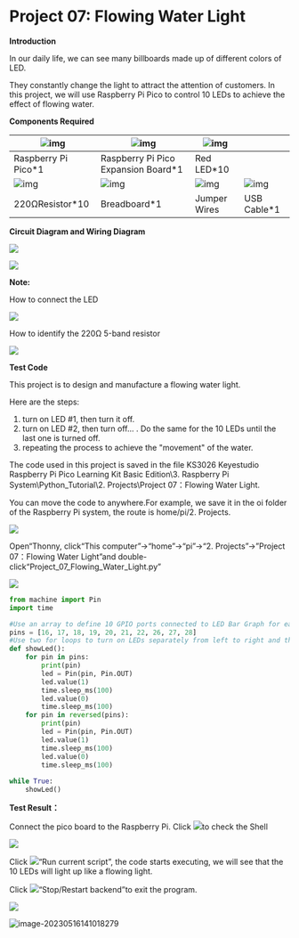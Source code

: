 # Project 07: Flowing Water Light

**Introduction**

In our daily life, we can see many billboards made up of different colors of LED. 

They constantly change the light to attract the attention of customers. In this project, we will use Raspberry Pi Pico to control 10 LEDs to achieve the effect of flowing water.

**Components Required**

| ![img](media/wps10.png) | ![img](media/wps11.jpg)             | ![img](media/wps12.jpg) |                         |
| ----------------------- | ----------------------------------- | ----------------------- | ----------------------- |
| Raspberry Pi Pico*1     | Raspberry Pi Pico Expansion Board*1 | Red LED*10              |                         |
| ![img](media/wps13.jpg) | ![img](media/wps14.jpg)             | ![img](media/wps15.jpg) | ![img](media/wps16.jpg) |
| 220ΩResistor*10         | Breadboard*1                        | Jumper Wires            | USB Cable*1             |



**Circuit Diagram and Wiring Diagram**

![](media/e6f92039d131685369db2d1ac2c30267.png)

![](media/fc6e73a6664012c9a33262b50d6e256f.png)

**Note:**

How to connect the LED

![](media/42ff6f405dfa128593827de5aa03e94b.png)

How to identify the 220Ω 5-band resistor

![](media/55c0199544e9819328f6d5778f10d7d0.png)

**Test Code**

This project is to design and manufacture a flowing water light.  

Here are the steps: 

1. turn on LED \#1, then turn it off.  
2. turn on LED \#2, then turn off... . Do the same for the 10 LEDs until the last one is turned off.  
3. repeating the process to achieve the "movement" of the water.

The code used in this project is saved in the file KS3026 Keyestudio Raspberry Pi Pico Learning Kit Basic Edition\\3. Raspberry Pi System\\Python\_Tutorial\\2. Projects\\Project 07：Flowing Water Light.

You can move the code to anywhere.For example, we save it in the oi folder of the Raspberry Pi system, the route is home/pi/2. Projects.

![](media/ae27830403a2f741aa9b725e5324c215.png)

Open“Thonny, click“This computer”→“home”→“pi”→“2. Projects”→”Project 07：Flowing Water Light”and double-click“Project\_07\_Flowing\_Water\_Light.py”

![](media/7b5bf98a689171d60a3601f16e0ad283.png)

```python
from machine import Pin
import time

#Use an array to define 10 GPIO ports connected to LED Bar Graph for easier operation.
pins = [16, 17, 18, 19, 20, 21, 22, 26, 27, 28]
#Use two for loops to turn on LEDs separately from left to right and then back from right to left
def showLed():
    for pin in pins:
        print(pin)
        led = Pin(pin, Pin.OUT)
        led.value(1)
        time.sleep_ms(100)
        led.value(0)
        time.sleep_ms(100)        
    for pin in reversed(pins):
        print(pin)
        led = Pin(pin, Pin.OUT)
        led.value(1)
        time.sleep_ms(100)
        led.value(0)
        time.sleep_ms(100)
          
while True:
    showLed()
```



**Test Result：**

Connect the pico board to the Raspberry Pi. Click ![](media/32e03e9d4211e9ef97c1d2b18f05c902.png)to check the Shell

![](media/909f8976896d54a32d84d7ac1f0537c1.png)

Click ![](media/bb4d9305714a178069d277b20e0934b7.png)“Run current script”, the code starts executing, we will see that the 10 LEDs will light up like a flowing light. 

Click ![](media/ec00367ea605788eab454cd176b94c7b.png)“Stop/Restart backend”to exit the program.

![](media/723dd7931ac070cf30719700f47f6850.png)

![image-20230516141018279](media/image-20230516141018279.png)
